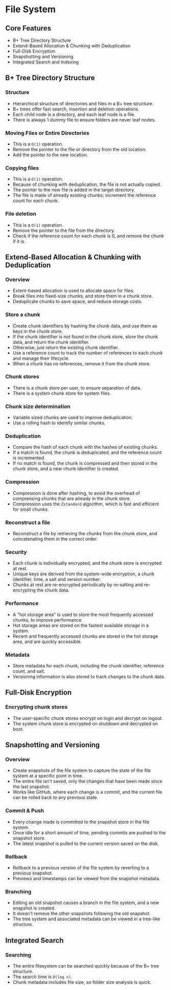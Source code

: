 # File System

## Core Features
- B+ Tree Directory Structure
- Extend-Based Allocation & Chunking with Deduplication
- Full-Disk Encryption
- Snapshotting and Versioning
- Integrated Search and Indexing


## B+ Tree Directory Structure
### Structure
- Hierarchical structure of directories and files in a B+ tree structure.
- B+ trees offer fast search, insertion and deletion operations.
- Each child node is a directory, and each leaf node is a file.
- There is always 1 dummy file to ensure folders are never leaf nodes.

### Moving Files or Entire Directories
- This is a `O(1)` operation.
- Remove the pointer to the file or directory from the old location.
- Add the pointer to the new location.

### Copying files
- This is a `O(1)` operation.
- Because of chunking with deduplication, the file is not actually copied.
- The pointer to the new file is added in the target directory.
- The file is made of already existing chunks; increment the reference count for each chunk.

### File deletion
- This is a `O(1)` operation.
- Remove the pointer to the file from the directory.
- Check if the reference count for each chunk is 0, and remove the chunk if it is.

## Extend-Based Allocation & Chunking with Deduplication
### Overview
- Extent-based allocation is used to allocate space for files.
- Break files into fixed-size chunks, and store them in a chunk store.
- Deduplicate chunks to save space, and reduce storage costs.

### Store a chunk
- Create chunk identifiers by hashing the chunk data, and use them as keys in the chunk store.
- If the chunk identifier is not found in the chunk store, store the chunk data, and return the chunk identifier.
- Otherwise, just return the existing chunk identifier.
- Use a reference count to track the number of references to each chunk and manage their lifecycle.
- When a chunk has no references, remove it from the chunk store.

### Chunk stores
- There is a chunk store per user, to ensure separation of data.
- There is a system chunk store for system files.

### Chunk size determination
- Variable sized chunks are used to improve deduplication.
- Use a rolling hash to identify similar chunks.

### Deduplication
- Compare the hash of each chunk with the hashes of existing chunks.
- If a match is found, the chunk is deduplicated, and the reference count is incremented.
- If no match is found, the chunk is compressed and then stored in the chunk store, and a new chunk identifier is created.

### Compression
- Compression is done after hashing, to avoid the overhead of compressing chunks that are already in the chunk store.
- Compression uses the `Zstandard` algorithm, which is fast and efficient for small chunks.

### Reconstruct a file
- Reconstruct a file by retrieving the chunks from the chunk store, and concatenating them in the correct order.

### Security
- Each chunk is individually encrypted, and the chunk store is encrypted at rest.
- Unique keys are derived from the system-wide encryption, a chunk identifier, time, a salt and version number.
- Chunks at rest are re-encrypted periodically by re-salting and re-encrypting the chunk data.

### Performance
- A "hot storage area" is used to store the most frequently accessed chunks, to improve performance.
- Hot storage areas are stored on the fastest available storage in a system.
- Recent and frequently accessed chunks are stored in the hot storage area, and are quickly accessible.

### Metadata
- Store metadata for each chunk, including the chunk identifier, reference count, and salt.
- Versioning information is also stored to track changes to the chunk data.

## Full-Disk Encryption
### Encrypting chunk stores
- The user-specific chunk stores encrypt on login and decrypt on logout.
- The system chunk store is encrypted on shutdown and decrypted on boot.

## Snapshotting and Versioning
### Overview
- Create snapshots of the file system to capture the state of the file system at a specific point in time.
- The entire file isn't saved, only the changes that have been made since the last snapshot.
- Works like GitHub, where each change is a commit, and the current file can be rolled back to any previous state.

### Commit & Push
- Every change made is committed to the snapshot store in the file system.
- Once idle for a short amount of time, pending commits are pushed to the snapshot store.
- The latest snapshot is pulled to the current version saved on the disk.

### Rollback
- Rollback to a previous version of the file system by reverting to a previous snapshot.
- Previews and timestamps can be viewed from the snapshot metadata.

### Branching
- Editing an old snapshot causes a branch in the file system, and a new snapshot is created.
- It doesn't remove the other snapshots following the old snapshot.
- The tree system and associated metadata can be viewed in a tree-like structure.

## Integrated Search
### Searching
- The entire filesystem can be searched quickly because of the B+ tree structure.
- The search time is `O(log n)`.
- Chunk metadata includes file size, so folder size analysis is quick.